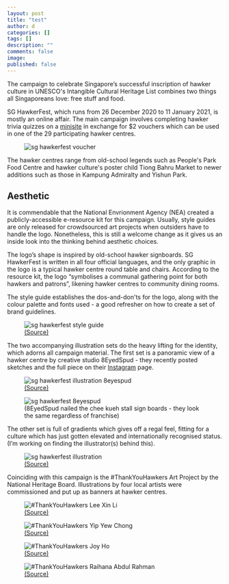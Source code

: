 ```yaml
---
layout: post
title: "test"
author: d
categories: []
tags: []
description: ""
comments: false
image: 
published: false
---
```


The campaign to celebrate Singapore’s successful inscription of hawker culture in UNESCO's Intangible Cultural Heritage List combines two things all Singaporeans love: free stuff and food. 

SG HawkerFest, which runs from 26 December 2020 to 11 January 2021, is mostly an online affair. The main campaign involves completing hawker trivia quizzes on a <a href="https://sghawkerfest.sg/" target="_blank">minisite</a> in exchange for $2 vouchers which can be used in one of the 29 participating hawker centres.

<figure>
<img src="https://i.imgur.com/f41cOuO.jpg" alt="sg hawkerfest voucher">
</figure>

The hawker centres range from old-school legends such as People's Park Food Centre and hawker culture's poster child Tiong Bahru Market to newer additions such as those in Kampung Admiralty and Yishun Park. 

<h2>Aesthetic</h2>
It is commendable that the National Envrionment Agency (NEA) created a publicly-accessible e-resource kit for this campaign. Usually, style guides are only released for crowdsourced art projects when outsiders have to handle the logo. Nonetheless, this is still a welcome change as it gives us an inside look into the thinking behind aesthetic choices. 

The logo’s shape is inspired by old-school hawker signboards. SG HawkerFest is written in all four official languages, and the only graphic in the logo is a typical hawker centre round table and chairs. According to the resource kit, the logo “symbolises a communal gathering point for both hawkers and patrons”, likening hawker centres to community dining rooms.

The style guide establishes the dos-and-don'ts for the logo, along with the colour palette and fonts used - a good refresher on how to create a set of brand guidelines.

<figure>
<img src="https://i.imgur.com/QH2IU7d.png" alt="sg hawkerfest style guide">
<figcaption><a href="https://www.nea.gov.sg/docs/default-source/hawker-centres-documents/e-resource-kit-for-download-(hawker-fest)/sg-hawkerfest-logo_guide_dec-2020.pdf" target="_blank">(Source)</a></figcaption>
</figure>

The two accompanying illustration sets do the heavy lifting for the identity, which adorns all campaign material. The first set is a panoramic view of a hawker centre by creative studio 8EyedSpud - they recently posted sketches and the full piece on their <a href="https://www.instagram.com/8eyedspud/" target="_blank">Instagram</a> page. 

<figure>
<img src="https://i.imgur.com/XvDKVi3.jpg" alt="sg hawkerfest illustration 8eyespud">
<figcaption><a href="https://www.nea.gov.sg/our-services/hawker-management/programmes-and-grants/hawker-culture/sg-hawkerfest" target="_blank">(Source)</a></figcaption>
</figure>

<figure>
<img src="https://i.imgur.com/LPawvfT.png" alt="sg hawkerfest 8eyespud">
<figcaption>(8EyedSpud nailed the chee kueh stall sign boards - they look the same regardless of franchise)</figcaption> 
</figure>

The other set is full of gradients which gives off a regal feel, fitting for a culture which has just gotten elevated and internationally recognised status. (I’m working on finding the illustrator(s) behind this).

<figure>
<img src="https://i.imgur.com/V4PpVrA.jpg" alt="sg hawkerfest illustration">
<figcaption><a href="https://www.nea.gov.sg/our-services/hawker-management/programmes-and-grants/hawker-culture/sg-hawkerfest" target="_blank">(Source)</a></figcaption>
</figure>

Coinciding with this campaign is the #ThankYouHawkers Art Project by the National Heritage Board. Illustrations by four local artists were commissioned and put up as banners at hawker centres.

<figure>
<img src="https://i.imgur.com/EfkrKj1.jpg" alt="#ThankYouHawkers Lee Xin Li">
<figcaption><a href="https://www.oursgheritage.gov.sg/thank-you-hawkers-art-project/" target="_blank">(Source)</a></figcaption>
</figure>

<figure>
<img src="https://i.imgur.com/fr4eiKL.jpg" alt="#ThankYouHawkers Yip Yew Chong">
<figcaption><a href="https://www.oursgheritage.gov.sg/thank-you-hawkers-art-project/" target="_blank">(Source)</a></figcaption>
</figure>

<figure>
<img src="https://i.imgur.com/F3fMMJZ.jpg" alt="#ThankYouHawkers Joy Ho">
<figcaption><a href="https://www.oursgheritage.gov.sg/thank-you-hawkers-art-project/" target="_blank">(Source)</a></figcaption>
</figure>

<figure>
<img src="https://i.imgur.com/hu0UiI5.jpg" alt="#ThankYouHawkers Raihana Abdul Rahman">
<figcaption><a href="https://www.oursgheritage.gov.sg/thank-you-hawkers-art-project/" target="_blank">(Source)</a></figcaption>
</figure>
